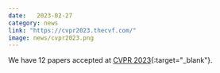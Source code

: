```yaml
---
date:   2023-02-27
category: news
link: "https://cvpr2023.thecvf.com/"
image: news/cvpr2023.png
---
```



We have 12 papers accepted at [CVPR 2023](https://cvpr2023.thecvf.com/){:target="_blank"}.